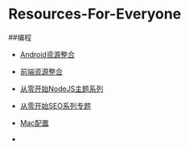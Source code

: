 # Resources-For-Everyone


##编程
* [Android资源整合](https://github.com/ewanluser/Resources-For-Everyone/blob/master/android.md)
* [前端资源整合](https://github.com/ewanluser/Resources-For-Everyone/blob/master/front-end.md)
* [从零开始NodeJS主题系列](https://github.com/ewanluser/Resources-For-Everyone/blob/master/NodeJS.md)
* [从零开始SEO系列专题](https://github.com/ewanluser/Resources-For-Everyone/blob/master/SEO.md)



* [Mac配置](https://github.com/ewanluser/Resources-For-Everyone/blob/master/mac.md)
* []()
